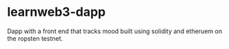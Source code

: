 # learnweb3-dapp
Dapp with a front end that tracks mood built using solidity and etheruem on the ropsten testnet.
